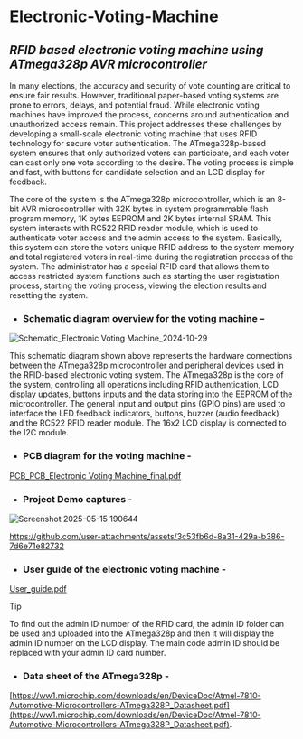 # **Electronic-Voting-Machine**
## _RFID based electronic voting machine using ATmega328p AVR microcontroller_

In many elections, the accuracy and security of vote counting are critical to ensure fair results. 
However, traditional paper-based voting systems are prone to errors, delays, and potential 
fraud. While electronic voting machines have improved the process, concerns around 
authentication and unauthorized access remain. This project addresses these challenges by 
developing a small-scale electronic voting machine that uses RFID technology for secure voter 
authentication. The ATmega328p-based system ensures that only authorized voters can 
participate, and each voter can cast only one vote according to the desire. The voting process 
is simple and fast, with buttons for candidate selection and an LCD display for feedback. 

The core of the system is the ATmega328p microcontroller, which is an 8-bit AVR 
microcontroller with 32K bytes in system programmable flash program memory, 1K bytes 
EEPROM and 2K bytes internal SRAM. This system interacts with RC522 RFID  reader 
module, which is used to authenticate voter access and the admin access to the system. 
Basically, this system can store the voters unique RFID address to the system memory and total 
registered voters in real-time during the registration process of the system. The administrator 
has a special RFID card that allows them to access restricted system functions such as starting 
the user registration process, starting the voting process, viewing the election results and 
resetting the system.

* ### Schematic diagram overview for the voting machine –  
![Schematic_Electronic Voting Machine_2024-10-29](https://github.com/user-attachments/assets/ba8bec43-211a-48a2-be22-cdc445995c2c)

This schematic diagram shown above represents the hardware connections between the 
ATmega328p microcontroller and peripheral devices used in the RFID-based electronic voting 
system. The ATmega328p is the core of the system, controlling all operations including RFID 
authentication, LCD display updates, buttons inputs and the data storing into the EEPROM of 
the microcontroller. The general input and output pins (GPIO pins) are used to interface the 
LED feedback indicators, buttons, buzzer (audio feedback) and the RC522 RFID reader 
module. The 16x2 LCD display is connected to the I2C module.

* ### PCB diagram for the voting machine -
[PCB_PCB_Electronic Voting Machine_final.pdf](https://github.com/user-attachments/files/20229145/PCB_PCB_Electronic.Voting.Machine_final.pdf)

* ### Project Demo captures - 
![Screenshot 2025-05-15 190644](https://github.com/user-attachments/assets/3db5df1d-cea1-46db-97ef-a4722fb1ca01)

https://github.com/user-attachments/assets/3c53fb6d-8a31-429a-b386-7d6e71e82732

* ### User guide of the electronic voting machine -
[User_guide.pdf](https://github.com/user-attachments/files/20238428/User_guide.pdf)

> [!TIP]
> To find out the admin ID number of the RFID card, the admin ID folder can be used and uploaded into the ATmega328p and then it will display the admin ID number on the LCD display. The main code admin ID should be replaced with your admin ID card number.

* ### Data sheet of the ATmega328p - 
[https://ww1.microchip.com/downloads/en/DeviceDoc/Atmel-7810-Automotive-Microcontrollers-ATmega328P_Datasheet.pdf](https://ww1.microchip.com/downloads/en/DeviceDoc/Atmel-7810-Automotive-Microcontrollers-ATmega328P_Datasheet.pdf).
